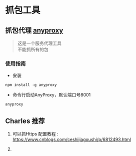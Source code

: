 # 抓包工具

## 抓包代理 [anyproxy](http://anyproxy.io/cn/)
>这是一个服务代理工具<br>
不能抓所有的包


### 使用指南
* 安装
```
npm install -g anyproxy
```

* 命令行启动AnyProxy，默认端口号8001
```
anyproxy
```

## Charles 推荐
1. 可以抓Https
配置教程 : https://www.cnblogs.com/ceshijiagoushi/p/6812493.html

2.
